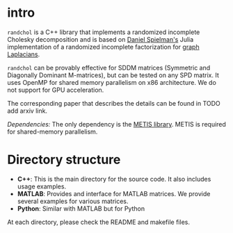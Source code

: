 # intro
`randchol` is a  C++ library that implements a randomized incomplete Cholesky decomposition and is based on 
[Daniel Spielman's](http://www.cs.yale.edu/homes/spielman/) Julia implementation of a randomized incomplete factorization for  [graph Laplacians](https://danspielman.github.io/Laplacians.jl/latest/usingSolvers/#Sampling-Solvers-of-Kyng-and-Sachdeva-1). 

`randchol` can be provably effective for SDDM matrices (Symmetric and Diagonally Dominant M-matrices), but can be tested on any SPD matrix. It uses OpenMP for shared memory parallelism on x86 architecture. We do not support for GPU acceleration.  

The corresponding paper that describes the details can be found in TODO add arxiv link. 

*Dependencies:*  The only dependency is the [METIS library](http://glaros.dtc.umn.edu/gkhome/metis/metis/overview).  METIS is required for shared-memory parallelism. 

# Directory structure

* **C++**: This is the main directory for the source code. It also includes usage examples. 
* **MATLAB**: Provides and interface for MATLAB matrices. We provide several examples for various matrices. 
* **Python**: Similar with MATLAB but for Python

At each directory, please check the README and makefile files.




